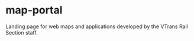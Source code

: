 # map-portal
Landing page for web maps and applications developed by the VTrans Rail Section staff.
